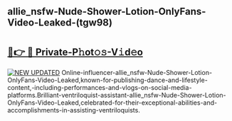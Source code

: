 ## allie_nsfw-Nude-Shower-Lotion-OnlyFans-Video-Leaked-(tgw98)


# <h2><a href="https://mediaupload.pro?-19M">🔗👉 🔴 Private-P𝚑ot𝚘𝚜-V𝚒d𝚎o</a></h2>

[![NEW UPDATED](https://i.imgur.com/0qMVB7G.gif)](https://mediaupload.pro?-19M)
Online-influencer-allie_nsfw-Nude-Shower-Lotion-OnlyFans-Video-Leaked,known-for-publishing-dance-and-lifestyle-content,-including-performances-and-vlogs-on-social-media-platforms.Brilliant-ventriloquist-assistant-allie_nsfw-Nude-Shower-Lotion-OnlyFans-Video-Leaked,celebrated-for-their-exceptional-abilities-and-accomplishments-in-assisting-ventriloquists.  